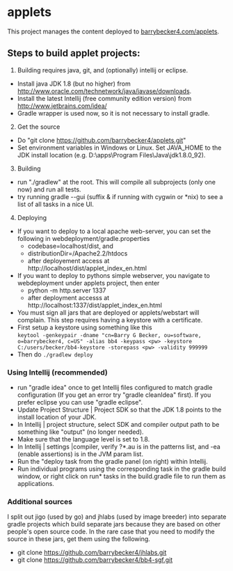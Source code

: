 # applets
This project manages the content deployed to [barrybecker4.com/applets](http://barrybecker4.com/applet_index_en.html).

## Steps to build applet projects:

1. Building requires java, git, and (optionally) intellij or eclipse.
  - Install java JDK 1.8 (but no higher) from http://www.oracle.com/technetwork/java/javase/downloads.
  - Install the latest Intellij (free community edition version) from http://www.jetbrains.com/idea/
  - Gradle wrapper is used now, so it is not necessary to install gradle.
2. Get the source
  - Do "git clone https://github.com/barrybecker4/applets.git"
  - Set environment variables in Windows or Linux.
    Set JAVA_HOME to the JDK install location (e.g. D:\apps\Program Files\Java\jdk1.8.0_92).
3. Building
  - run "./gradlew" at the root. This will compile all subprojects (only one now) and run all tests.
  - try running gradle --gui (suffix & if running with cygwin or *nix) to see a list of all tasks in a nice UI.
4. Deploying
  - If you want to deploy to a local apache web-server, you can set the following in webdeployment/gradle.properties
      - codebase=localhost/dist, and
      - distributionDir=<apache install location>/Apache2.2/htdocs
      - after deployement access at http://localhost/dist/applet_index_en.html
  - If you want to deploy to pythons simple webserver, you navigate to webdeployment under applets project, then enter
      - python -m http.server 1337
      - after deployment accesss at http://localhost:1337/dist/applet_index_en.html
  - You must sign all jars that are deployed or applets/webstart will complain.
    This step requires having a keystore with a certificate.
  - First setup a keystore using something like this<br>
   `keytool -genkeypair -dname "cn=Barry G Becker, ou=software, o=barrybecker4, c=US"
 -alias bb4 -keypass <pw> -keystore C:/users/becker/bb4-keystore -storepass <pw> -validity 999999`
  - Then do `./gradlew deploy`
  
### Using Intellij (recommended)
- run "gradle idea" once to get Intellij files configured to match gradle configuration (If you get an error try "gradle cleanIdea" first).
  If you prefer eclipse you can use "gradle eclipse".
- Update Project Structure | Project SDK so that the JDK 1.8 points to the install location of your JDK.
- In Intellij | project structure, select SDK and compiler output path to be something like "output" (no longer needed).
- Make sure that the language level is set to 1.8.
- In Intellij | settings |compiler, verify ?*.au is in the patterns list, and -ea (enable assertions) is in the JVM param list.
- Run the "deploy task from the gradle panel (on right) within Intellij.
- Run individual programs using the corresponding task in the gradle build window,
  or right click on run* tasks in the build.gradle file to run them as applications.

### Additional sources
  I split out jigo (used by go) and jhlabs (used by image breeder) into separate gradle projects which build separate
  jars because they are based on other people's open source code. In the rare case that you need to modify the source in
  these jars, get them using the following.
  - git clone https://github.com/barrybecker4/jhlabs.git
  - git clone https://github.com/barrybecker4/bb4-sgf.git